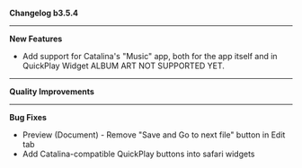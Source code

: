**Changelog b3.5.4**

----
**New Features**
- Add support for Catalina's "Music" app, both for the app itself and in QuickPlay Widget
ALBUM ART NOT SUPPORTED YET.

----
**Quality Improvements**

----
**Bug Fixes**
- Preview (Document) - Remove "Save and Go to next file" button in Edit tab
- Add Catalina-compatible QuickPlay buttons into safari widgets
